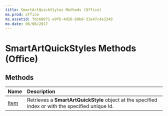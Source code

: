 ```yaml
---
title: SmartArtQuickStyles Methods (Office)
ms.prod: office
ms.assetid: fdc68871-a9f6-4d26-b9b8-31e47c4e3249
ms.date: 06/08/2017
---
```



# SmartArtQuickStyles Methods (Office)

## Methods



|**Name**|**Description**|
|:-----|:-----|
|[Item](smartartquickstyles-item-method-office.md)|Retrieves a **SmartArtQuickStyle** object at the specified index or with the specified unique Id.|

